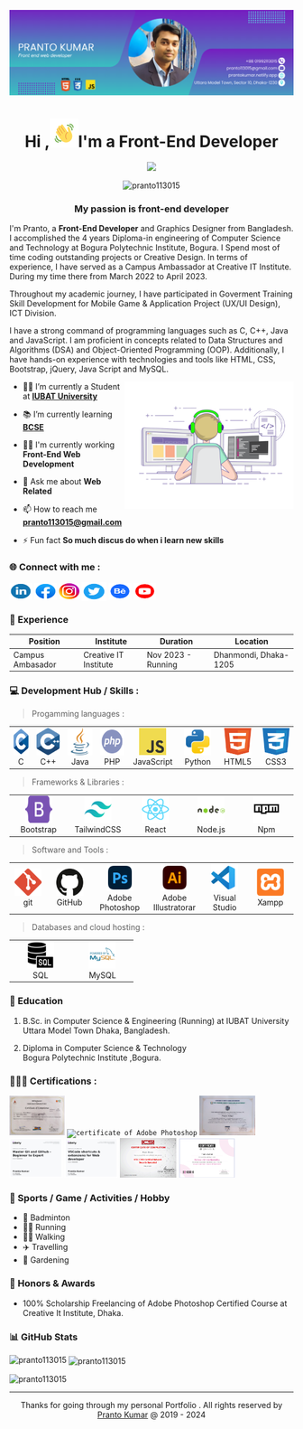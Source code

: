 <!--Banar Section Start-->

![logo](./assets/img/github-bannar2.png)

<!--Banar Section End-->

<!--Title & Typography Section End-->
<h1 align="center">Hi ,<img src="./assets/img/Wave.gif" height="50px" width="50px">I'm a Front-End Developer</h1>

<p align="center">
    <img src="https://readme-typing-svg.herokuapp.com/?font=Righteous&size=20&center=true&vCenter=true&width=435&height=70&duration=4000&lines=welcome+to+visit+my+profile;+Nice+to+meet+you;"/>
<!--Title & Typography Section End-->

<!--pofiel view Section start-->
<p align="center"> <img src="https://komarev.com/ghpvc/?username=pranto113015&label=Profile%20views&color=0e75b6&style=flat" alt="pranto113015" /> </p>
<!--pofiel view Section end-->

<!-- Header subtitle area start -->
<h3 align="center">My passion is front-end developer</h3>
<p>I'm Pranto, a <b>Front-End Developer</b>  and Graphics Designer from Bangladesh. I accomplished the 4 years Diploma-in engineering of Computer Science and Technology at Bogura Polytechnic Institute, Bogura. I Spend most of time coding outstanding projects or Creative Design. In terms of experience, I have served as a Campus Ambassador at Creative IT Institute. During my time there from March 2022 to April 2023.

Throughout my academic journey, I have participated in Goverment Training Skill Development for Mobile Game & Application Project (UX/UI Design), ICT Division.

I have a strong command of programming languages such as C, C++, Java and JavaScript. I am proficient in concepts related to Data Structures and Algorithms (DSA) and Object-Oriented Programming (OOP). Additionally, I have hands-on experience with technologies and tools like HTML, CSS, Bootstrap, jQuery, Java Script and MySQL.</p>

<!-- Header subtitle area end -->

<!--Body Right Section start-->
<img align="right" alt="coding" width="300" src="./assets/img/live-coding.gif">
<!--Body Right Section End-->

<!--Body Left Section Start-->

- 👨‍🎓 I’m currently a Student at **[IUBAT University](https://iubat.edu/)**

- 📚 I’m currently learning **[BCSE](https://cse.iubat.edu/)**

- 👨‍💻 I'm currently working **Front-End Web Development**

- 💬 Ask me about **Web Related**

- 📫 How to reach me **<pranto113015@gmail.com>**

- ⚡ Fun fact **So much discus do when i learn new skills**
<!--Body Left Section End-->

<!--Connect with me Section Start-->
<h3 align="left"> 🌐 Connect with me :</h3>

<p align="left">

<a href="https://linkedin.com/in/pranto-kumar-a326801b3" target="blank"><img align="center" src="assets/img/linkedin.svg" alt="linkedin id" height="30" width="40" /></a>
<a href="https://fb.com/sreeprantokumar.saha" target="blank"><img align="center" src="assets/img/facebook.svg" alt="facebook id" height="30" width="40" /></a>
<a href="https://instagram.com/sreeprantokumar.saha" target="blank"><img align="center" src="assets/img/instagram.svg" alt="instagram id" height="28" width="36" /></a>
<a href="https://x.com/PK_Pranto_kumar" target="blank"><img align="center" src="assets/img/twitter.svg" alt="instagram id" height="33" width="44" /></a>
<a href="https://www.behance.net/prantosaha4" target="blank"><img align="center" src="assets/img/behance.svg" alt="behance id" height="30" width="40" /></a>
<a href="https://www.youtube.com/@prantosaha6931" target="blank"><img align="center" src="assets/img/youtube.svg" alt="@prantosaha6931" height="30" width="40" /></a>

</p>
<!--Connect with me Section End-->

### 💼 Experience

| Position         | Institute             | Duration           | Location               |
| ---------------- | --------------------- | ------------------ | ---------------------- |
| Campus Ambasador | Creative IT Institute | Nov 2023 - Running | Dhanmondi, Dhaka- 1205 |

<!-- Developer Hub section start -->
<h3 align="left">&#128187; Development Hub / Skills :</h3>

> Progamming languages :

<table>

  <tr>
    <td align="center" width="96">
      <a href="#">
        <img src="./assets/img/C Language.svg" width="48" height="48" alt="c" />
      </a>
      <br>C
    </td>
    <td align="center" width="96">
      <a href="#">
        <img src="./assets/img/c++.svg" width="48" height="48" alt="c++" />
      </a>
      <br>C++
    </td>
     <td align="center" width="96">
      <a href="#">
        <img src="./assets/img/java.png" width="48" height="48" alt="Java" />
      </a>
      <br>Java
    </td>
         <td align="center" width="96">
      <a href="#">
        <img src="./assets/img/php.svg" width="48" height="48" alt="PHP" />
      </a>
      <br>PHP
    </td>
    </td>
     <td align="center" width="96">
        <a href="#">
          <img src="./assets/img/info-javascript.svg" width="48" height="48" alt="PHP" />
        </a>
        <br>JavaScript
      </td>
      <td align="center" width="96">
        <a href="#">
          <img src="./assets/img/python.svg" width="48" height="48" alt="Python" />
        </a>
        <br>Python
      </td>
    <td align="center" width="96">
      <a href="#">
        <img src="./assets/img/info-html.svg" width="48" height="48" alt="HTML" />
      </a>
      <br>HTML5
    </td>
    <td align="center" width="96">
      <a href="#">
        <img src="./assets/img/info-css.svg" width="48" height="48" alt="CSS3" />
      </a>
      <br>CSS3
    </td>
  </tr>
  
</table>

> Frameworks & Libraries :

<table>
  <tr>
    <td align="center" width="96">
      <a href="#">
        <img src="./assets/img/bootstrap-5-1.svg" width="48" height="48" alt="bootstrap" />
      </a>
      <br>Bootstrap
    </td>
        <td align="center" width="96">
      <a href="#">
        <img src="./assets/img/tailwindcss.svg" width="48" height="48" alt="TailwinCSS" />
      </a>
      <br>TailwindCSS
    </td>
    <td align="center" width="96">
      <a href="#">
        <img src="./assets/img/info-react.svg" width="48" height="48" alt="react" />
      </a>
      <br>React
    </td>
        <td align="center" width="96">
      <a href="#">
        <img src="./assets/img/nodejs.svg" width="48" height="48" alt="Node.Js" />
      </a>
      <br>Node.js
    </td>
       </td>
        <td align="center" width="96">
      <a href="#">
        <img src="./assets/img/npm.svg" width="48" height="48" alt="react" />
      </a>
      <br>Npm
    </td>
    </tr>
</table>

> Software and Tools :

<table>
  <tr>
    <td align="center" width="96">
      <a href="#">
        <img src="./assets/img/info-git.svg" width="48" height="48" alt="bootstrap" />
      </a>
      <br>git
    </td>
       <td align="center" width="96">
      <a href="#">
        <img src="./assets/img/info-github.svg" width="48" height="48" alt="bootstrap" />
      </a>
      <br>GitHub
    </td>
     <td align="center" width="96">
      <a href="#">
        <img src="./assets/img/adobe-photoshop.svg" width="48" height="48" alt="ps" />
      </a>
      <br>Adobe Photoshop
    </td>
    <td align="center" width="96">
      <a href="#">
        <img src="./assets/img/adobe-illustrator.svg" width="48" height="48" alt="ps" />
      </a>
      <br>Adobe Illustratorar
    </td>
    <td align="center" width="96">
      <a href="#">
        <img src="./assets/img/vscode.svg" width="48" height="48" alt="ps" />
      </a>
      <br>Visual Studio
    </td>
     <td align="center" width="96">
      <a href="#">
        <img src="./assets/img/xampp.svg" width="48" height="48" alt="ps" />
      </a>
      <br>Xampp
    </td>
    </tr>
</table>

> Databases and cloud hosting :

<table>
  <tr>
    <td align="center" width="96">
      <a href="#">
        <img src="./assets/img/sql.png" width="48" height="48" alt="sql" />
      </a>
      <br>SQL
    </td>
    <td align="center" width="96">
      <a href="#">
        <img src="./assets/img/mysql.svg" width="48" height="48" alt="mysql" />
      </a>
      <br>MySQL
    </td>
    </tr>
</table>
<!-- Developer Hub section end -->

### 📘 Education

1. B.Sc. in Computer Science & Engineering (Running) at
   IUBAT University  
   Uttara Model Town Dhaka, Bangladesh.

2. Diploma in Computer Science & Technology  
   Bogura Polytechnic Institute ,Bogura.

<!--Certification Section Start-->
<h3 align="left" > 👨🏻‍🎓&nbsp;Certifications :</h3>
<code><img height= "70" alt="certificate of ux/ui designer" src="./assets/certificate/UX UI Traning Certificate.jpg"></code>
<code><img height= "70" alt="certificate of Adobe Photoshop" src="./assets/certificate/Creative it Traning Certificate.jpg"></code>
<code><img height= "70" alt="certificate of js" src="./assets/certificate/IUBAT JS Course Cartificate.jpg"></code>
<code><img height= "70" alt="certificate of git & github" src="./assets/certificate/Master Git and Github - Beginner to Expert.jpg"></code>
<code><img height= "70" alt="certificate of git & github" src="./assets/certificate/VSCode shortcuts & extensions for Web developer.jpg"></code>
<code><img height= "70" alt="certificate of networking" src="./assets/certificate/CNSS certificate.png"></code>
<code><img height= "70" alt="certificate of pathway of software engineering" src="./assets/certificate/Pathway to software engineering certificate.png"></code>
<!--Certification Section end-->

### 🎯 Sports / Game / Activities / Hobby

- 🏸 Badminton
- 🏃‍♂️ Running
- 🚶‍♂️ Walking
- ✈️ Travelling
- 🌳 Gardening

### 🏅 Honors & Awards

- 100% Scholarship Freelancing of Adobe Photoshop Certified Course at Creative It Institute, Dhaka.

### 📊 GitHub Stats

<p><img align="left" src="https://github-readme-stats.vercel.app/api/top-langs?username=pranto113015&show_icons=true&locale=en&layout=compact" alt="pranto113015" /></p>

<p>&nbsp;<img align="center" src="https://github-readme-stats.vercel.app/api?username=pranto113015&show_icons=true&locale=en" alt="pranto113015" /></p>

<p><img align="center" src="https://github-readme-streak-stats.herokuapp.com/?user=pranto113015&" alt="pranto113015" /></p>

<!-- footer section start -->
<hr>
<p align="center"> Thanks for going through my personal Portfolio .
All rights reserved by <a href="https://www.linkedin.com/in/pranto-kumar-a326801b3/">Pranto Kumar</a> @ 2019 - 2024</p>
<!-- footer section end -->
